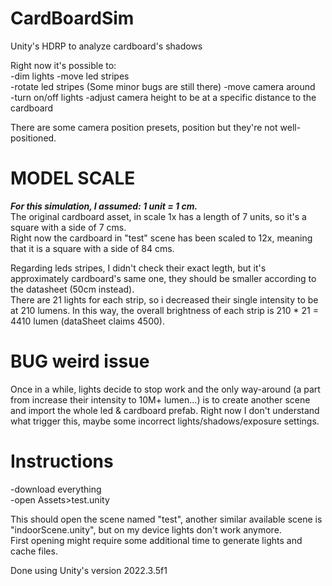 # CardBoardSim
Unity's HDRP to analyze cardboard's shadows

Right now it's possible to:  
-dim lights 
-move led stripes  
-rotate led stripes  (Some minor bugs are still there)
-move camera around  
-turn on/off lights 
-adjust camera height to be at a specific distance to the cardboard  

There are some camera position presets, position but they're not well-positioned.  

# MODEL SCALE
***For this simulation, I assumed: 1 unit = 1 cm.***  
The original cardboard asset, in scale 1x has a length of 7 units, so it's a square with a side of 7 cms.  
Right now the cardboard in "test" scene has been scaled to 12x, meaning that it is a square with a side of 84 cms.

Regarding leds stripes, I didn't check their exact legth, but it's approximately cardboard's same one, they should be smaller according to the datasheet (50cm instead).  
There are 21 lights for each strip, so i decreased their single intensity to be at 210 lumens. In this way, the overall brightness of each strip is 210 * 21 = 4410 lumen (dataSheet claims 4500).

# BUG weird issue
Once in a while, lights decide to stop work and the only way-around (a part from increase their intensity to 10M+ lumen...) is to create another scene and import the whole led & cardboard prefab.
Right now I don't understand what trigger this, maybe some incorrect lights/shadows/exposure settings. 


# Instructions
  
-download everything  
-open Assets>test.unity  

This should open the scene named "test", another similar available scene is "indoorScene.unity", but on my device lights don't work anymore.  
First opening might require some additional time to generate lights and cache files.

Done using Unity's version 2022.3.5f1

